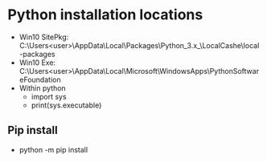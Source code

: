 # Python installation locations
- Win10 SitePkg: C:\Users\<user>\AppData\Local\Packages\Python_3.x_\LocalCashe\local-packages
- Win10 Exe:     C:\Users\<user>\AppData\Local\Microsoft\WindowsApps\PythonSoftwareFoundation
- Within python
  - import sys
  - print(sys.executable)

## Pip install
- python -m pip install <package>